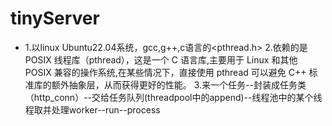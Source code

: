 # tinyServer
- 1.以linux Ubuntu22.04系统，gcc,g++,c语言的<pthread.h>
  2.依赖的是 POSIX 线程库（pthread），这是一个 C 语言库,主要用于 Linux 和其他 POSIX 兼容的操作系统,在某些情况下，直接使用 pthread 可以避免 C++ 标准库的额外抽象层，从而获得更好的性能。
  3.来一个任务--封装成任务类（http_conn）--交给任务队列(threadpool中的append)--线程池中的某个线程取并处理worker--run--process
